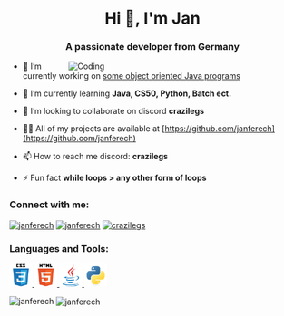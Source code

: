 <h1 align="center">Hi 👋, I'm Jan</h1>
<h3 align="center">A passionate developer from Germany</h3>

<p align="left"> <img align="right" alt="Coding" width="400" src="https://media.tenor.com/YZPnGuPeZv8AAAAd/coding.gif" /> </p>

- 🔭 I’m currently working on [some object oriented Java programs](https://github.com/janferech/java_projects/tree/main/object_oriented_programming)

- 🌱 I’m currently learning **Java, CS50, Python, Batch ect.**

- 👯 I’m looking to collaborate on discord **crazilegs**

- 👨‍💻 All of my projects are available at [https://github.com/janferech](https://github.com/janferech)

- 📫 How to reach me discord: **crazilegs**

- ⚡ Fun fact **while loops > any other form of loops**

<h3 align="left">Connect with me:</h3>


<p align="left">
<a href="https://instagram.com/janferech" target="blank"><img align="center" src="https://raw.githubusercontent.com/rahuldkjain/github-profile-readme-generator/master/src/images/icons/Social/instagram.svg" alt="janferech" height="30" width="40" /></a>
<a href="https://www.leetcode.com/janferech" target="blank"><img align="center" src="https://raw.githubusercontent.com/rahuldkjain/github-profile-readme-generator/master/src/images/icons/Social/leet-code.svg" alt="janferech" height="30" width="40" /></a>
<a href="https://discord.gg/crazilegs" target="blank"><img align="center" src="https://raw.githubusercontent.com/rahuldkjain/github-profile-readme-generator/master/src/images/icons/Social/discord.svg" alt="crazilegs" height="30" width="40" /></a>
</p>

<h3 align="left">Languages and Tools:</h3>
<p align="left"> <a href="https://www.w3schools.com/css/" target="_blank" rel="noreferrer"> <img src="https://raw.githubusercontent.com/devicons/devicon/master/icons/css3/css3-original-wordmark.svg" alt="css3" width="40" height="40"/> </a> <a href="https://www.w3.org/html/" target="_blank" rel="noreferrer"> <img src="https://raw.githubusercontent.com/devicons/devicon/master/icons/html5/html5-original-wordmark.svg" alt="html5" width="40" height="40"/> </a> <a href="https://www.java.com" target="_blank" rel="noreferrer"> <img src="https://raw.githubusercontent.com/devicons/devicon/master/icons/java/java-original.svg" alt="java" width="40" height="40"/> </a> <a href="https://www.python.org" target="_blank" rel="noreferrer"> <img src="https://raw.githubusercontent.com/devicons/devicon/master/icons/python/python-original.svg" alt="python" width="40" height="40"/> </a> </p>

<p><img align="left" src="https://github-readme-stats.vercel.app/api/top-langs?username=janferech&show_icons=true&locale=en&layout=compact" alt="janferech" /></p>

<p>&nbsp;<img align="center" src="https://github-readme-stats.vercel.app/api?username=janferech&show_icons=true&locale=en" alt="janferech" /></p>


